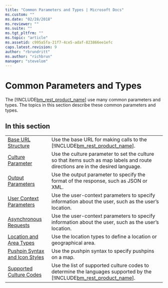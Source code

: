 ```yaml
---
title: "Common Parameters and Types | Microsoft Docs"
ms.custom: ""
ms.date: "02/28/2018"
ms.reviewer: ""
ms.suite: ""
ms.tgt_pltfrm: ""
ms.topic: "article"
ms.assetid: c995a5fa-21f7-4ce5-adaf-823866ee1efc
caps.latest.revision: 9
author: "rbrundritt"
ms.author: "richbrun"
manager: "stevelom"
---
```

# Common Parameters and Types
The [!INCLUDE[bm_rest_product_name](../articles/includes/bm-rest-product-name-md.md)] use many common parameters and types. The topics in this section describe these common parameters and types.  
  
## In this section  
  
|||  
|-|-|  
|[Base URL Structure](../rest-services/bing-maps-rest-url-structure.md)|Use the base URL for making calls to the [!INCLUDE[bm_rest_product_name](../articles/includes/bm-rest-product-name-md.md)].|  
|[Culture Parameter](../rest-services/culture-parameter.md)|Use the culture parameter to set the culture so that items such as map labels and route directions are in the desired language.|  
|[Output Parameters](../rest-services/output-parameters.md)|Use the output parameter to specify the format of the response, such as JSON or XML.|  
|[User Context Parameters](../rest-services/user-context-parameters.md)|Use the user-context parameters to specify information about the user, such as the user’s location.|  
|[Asynchronous Requests](../rest-services/asynchronous-requests.md)|Use the user-context parameters to specify information about the user, such as the user’s location.|  
|[Location and Area Types](../rest-services/location-and-area-types.md)|Use the location types to define a location or geographical area.|  
|[Pushpin Syntax and Icon Styles](../rest-services/pushpin-syntax-and-icon-styles.md)|Use the pushpin syntax to specify pushpins on a map.|  
|[Supported Culture Codes](../rest-services/supported-culture-codes.md)|Use the list of supported culture codes to determine the languages supported by the [!INCLUDE[bm_rest_product_name](../articles/includes/bm-rest-product-name-md.md)].|